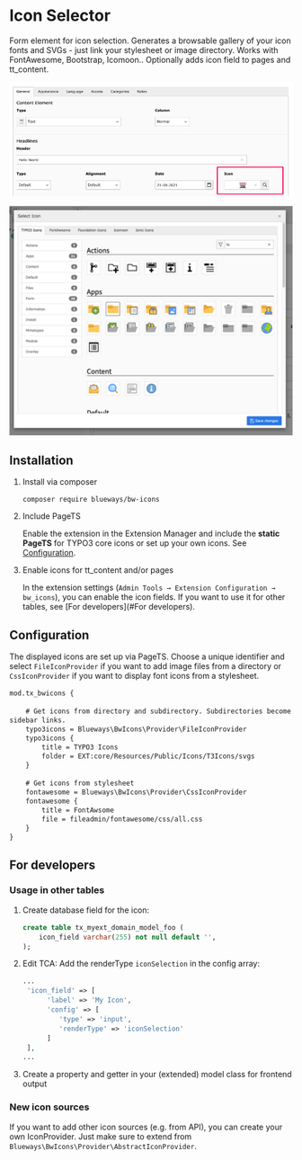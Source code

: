 # Icon Selector

Form element for icon selection. Generates a browsable gallery of your icon fonts and SVGs - just link your stylesheet
or image directory. Works with FontAwesome, Bootstrap, Icomoon.. Optionally adds icon field to pages and tt_content.

![Backend Form](Documentation/Images/backend1.jpg)

![Backend Form](Documentation/Images/gallery.jpg)

## Installation

1. Install via composer

   ``` {.bash}
   composer require blueways/bw-icons
   ```

2. Include PageTS

   Enable the extension in the Extension Manager and include the **static PageTS** for TYPO3 core icons or set up your
   own icons. See [Configuration](#Configuration).

3. Enable icons for tt_content and/or pages

   In the extension settings (`Admin Tools → Extension Configuration → bw_icons`), you can enable the icon fields. If
   you want to use it for other tables, see [For developers](#For developers).

## Configuration

The displayed icons are set up via PageTS. Choose a unique identifier and select `FileIconProvider` if you want to add
image files from a directory or `CssIconProvider` if you want to display font icons from a stylesheet.

```
mod.tx_bwicons {

    # Get icons from directory and subdirectory. Subdirectories become sidebar links.
    typo3icons = Blueways\BwIcons\Provider\FileIconProvider
    typo3icons {
        title = TYPO3 Icons
        folder = EXT:core/Resources/Public/Icons/T3Icons/svgs
    }

    # Get icons from stylesheet
    fontawesome = Blueways\BwIcons\Provider\CssIconProvider
    fontawesome {
        title = FontAwsome
        file = fileadmin/fontawesome/css/all.css
    }
}
```

## For developers

### Usage in other tables

1. Create database field for the icon:
   ```sql
   create table tx_myext_domain_model_foo (
       icon_field varchar(255) not null default '',
   );
   ```

2. Edit TCA: Add the renderType `iconSelection` in the config array:
   ```php
   ...
    'icon_field' => [
         'label' => 'My Icon',
         'config' => [
            'type' => 'input',
            'renderType' => 'iconSelection'
         ]
    ],
   ...
   ```

3. Create a property and getter in your (extended) model class for frontend output

### New icon sources

If you want to add other icon sources (e.g. from API), you can create your own IconProvider. Just make sure to extend from `Blueways\BwIcons\Provider\AbstractIconProvider`.
